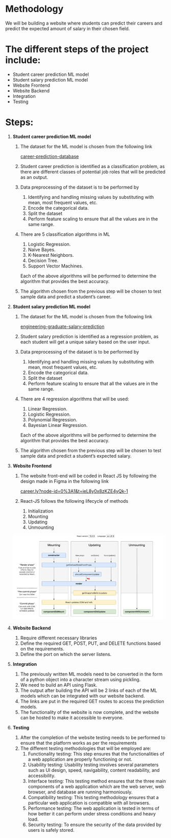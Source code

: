 # Methodology

We will be building a website where students can predict their careers and predict the expected amount of salary in their chosen field.

# The different steps of the project include:

- Student career prediction ML model
- Student salary prediction ML model
- Website Frontend
- Website Backend
- Integration
- Testing

# Steps:

1. **Student career prediction ML model**
    1. The dataset for the ML model is chosen from the following link
        
        [career-prediction-database](https://www.kaggle.com/datasets/vipulr16/career-prediction-database)
        
    2. Student career prediction is identified as a classification problem, as there are different classes of potential job roles that will be predicted as an output.
    3. Data preprocessing of the dataset is to be performed by
        1. Identifying and handling missing values by substituting with mean, most frequent values, etc.
        2. Encode the categorical data.
        3. Split the dataset
        4. Perform feature scaling to ensure that all the values are in the same range.
    4. There are 5 classification algorithms in ML
        1. Logistic Regression.
        2. Naive Bayes.
        3. K-Nearest Neighbors.
        4. Decision Tree.
        5. Support Vector Machines.
        
        Each of the above algorithms will be performed to determine the algorithm that provides the best accuracy.
        
    5. The algorithm chosen from the previous step will be chosen to test sample data and predict a student’s career.
        
        
2. **Student salary prediction ML model**
    1. The dataset for the ML model is chosen from the following link 
        
        [engineering-graduate-salary-prediction ](https://www.kaggle.com/datasets/manishkc06/engineering-graduate-salary-prediction )
        
    2. Student salary prediction is identified as a regression problem, as each student will get a unique salary based on the user input.
    3. Data preprocessing of the dataset is to be performed by
        1. Identifying and handling missing values by substituting with mean, most frequent values, etc.
        2. Encode the categorical data.
        3. Split the dataset
        4. Perform feature scaling to ensure that all the values are in the same range.
    4. There are 4 regression algorithms that will be used:
        1. Linear Regression.
        2. Logistic Regression.
        3. Polynomial Regression.
        4. Bayesian Linear Regression.
        
        Each of the above algorithms will be performed to determine the algorithm that provides the best accuracy.
        
    5. The algorithm chosen from the previous step will be chosen to test sample data and predict a student’s expected salary.
    
3.  **Website Frontend**
    1. The website front-end will be coded in React JS by following the design made in Figma in the following link
        
        [career.ly?node-id=0%3A1&t=ieL8y0x8zKZE4yQk-1 ](https://www.figma.com/file/xsl40eQhnCPUPg0dOwEpkU/career.ly?node-id=0%3A1&t=ieL8y0x8zKZE4yQk-1 )
        
    2. React-JS follows the following lifecycle of methods
        1. Initialization
        2. Mounting
        3. Updating
        4. Unmounting
        
    
    ![Untitled](Methodology%2086057ebfb54b4e3290131aaa364b4721/Untitled.png)
    
4. **Website Backend**
    1. Require different necessary libraries
    2. Define the required GET, POST, PUT, and DELETE functions based on the requirements.
    3. Define the port on which the server listens.
    
5. **Integration**
    1. The previously written ML models need to be converted in the form of a python object into a character stream using pickling.
    2. We need to build an API using Flask.
    3. The output after building the API will be 2 links of each of the ML models which can be integrated with our website backend.
    4. The links are put in the required GET routes to access the prediction models.
    5. The functionality of the website is now complete, and the website can be hosted to make it accessible to everyone.
    
6. **Testing**
    1. After the completion of the website testing needs to be performed to ensure that the platform works as per the requirements
    2. The different testing methodologies that will be employed are:
        1. Functionality testing: This step ensures that the functionalities of a web application are properly functioning or not.
        2. Usability testing: Usability testing involves several parameters such as UI design, speed, navigability, content readability, and accessibility.
        3. Interface testing: This testing method ensures that the three main components of a web application which are the web server, web browser, and database are running harmoniously.
        4. Compatibility testing: This testing methodology ensures that a particular web application is compatible with all browsers.
        5. Performance testing: The web application is tested in terms of how better it can perform under stress conditions and heavy load.
        6. Security testing: To ensure the security of the data provided by users is safely stored.
